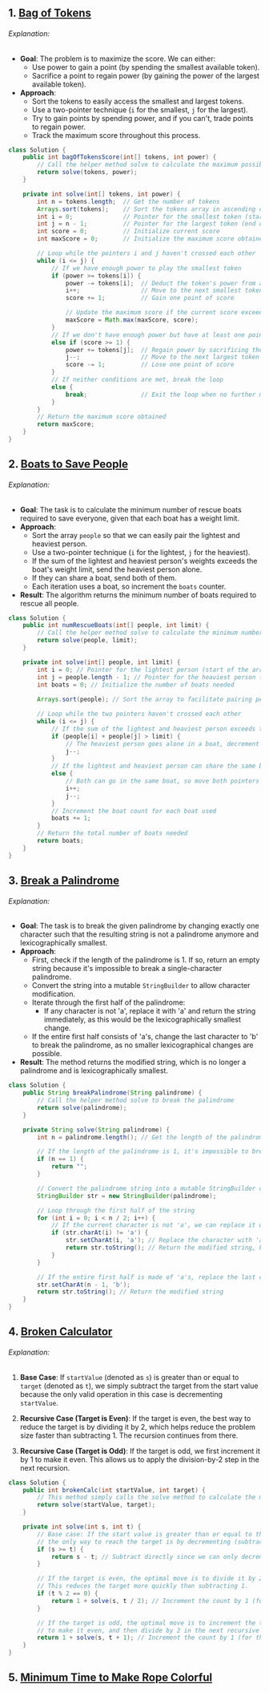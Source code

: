## 1. [Bag of Tokens](https://leetcode.com/problems/bag-of-tokens/)

###### Explanation:
- **Goal**: The problem is to maximize the score. We can either:
  - Use power to gain a point (by spending the smallest available token).
  - Sacrifice a point to regain power (by gaining the power of the largest available token).
- **Approach**:
  - Sort the tokens to easily access the smallest and largest tokens.
  - Use a two-pointer technique (`i` for the smallest, `j` for the largest).
  - Try to gain points by spending power, and if you can't, trade points to regain power.
  - Track the maximum score throughout this process.

```java
class Solution {
    public int bagOfTokensScore(int[] tokens, int power) {
        // Call the helper method solve to calculate the maximum possible score
        return solve(tokens, power);
    }

    private int solve(int[] tokens, int power) {
        int n = tokens.length;  // Get the number of tokens
        Arrays.sort(tokens);    // Sort the tokens array in ascending order to access smallest/largest tokens efficiently
        int i = 0;              // Pointer for the smallest token (start of the array)
        int j = n - 1;          // Pointer for the largest token (end of the array)
        int score = 0;          // Initialize current score
        int maxScore = 0;       // Initialize the maximum score obtained

        // Loop while the pointers i and j haven't crossed each other
        while (i <= j) {
            // If we have enough power to play the smallest token
            if (power >= tokens[i]) {
                power -= tokens[i];  // Deduct the token's power from available power
                i++;                 // Move to the next smallest token
                score += 1;          // Gain one point of score

                // Update the maximum score if the current score exceeds the previous max
                maxScore = Math.max(maxScore, score);
            } 
            // If we don't have enough power but have at least one point of score
            else if (score >= 1) {
                power += tokens[j];  // Regain power by sacrificing the largest token
                j--;                 // Move to the next largest token
                score -= 1;          // Lose one point of score
            } 
            // If neither conditions are met, break the loop
            else {
                break;               // Exit the loop when no further moves are possible
            }
        }
        // Return the maximum score obtained
        return maxScore;
    }
}
```


## 2. [Boats to Save People](https://leetcode.com/problems/boats-to-save-people/)
###### Explanation:
- **Goal**: The task is to calculate the minimum number of rescue boats required to save everyone, given that each boat has a weight limit.
- **Approach**:
  - Sort the array `people` so that we can easily pair the lightest and heaviest person.
  - Use a two-pointer technique (`i` for the lightest, `j` for the heaviest).
  - If the sum of the lightest and heaviest person's weights exceeds the boat's weight limit, send the heaviest person alone.
  - If they can share a boat, send both of them.
  - Each iteration uses a boat, so increment the `boats` counter.
- **Result**: The algorithm returns the minimum number of boats required to rescue all people.

```java
class Solution {
    public int numRescueBoats(int[] people, int limit) {
        // Call the helper method solve to calculate the minimum number of boats required
        return solve(people, limit);
    }

    private int solve(int[] people, int limit) {
        int i = 0; // Pointer for the lightest person (start of the array)
        int j = people.length - 1; // Pointer for the heaviest person (end of the array)
        int boats = 0; // Initialize the number of boats needed
        
        Arrays.sort(people); // Sort the array to facilitate pairing people by weight

        // Loop while the two pointers haven't crossed each other
        while (i <= j) {
            // If the sum of the lightest and heaviest person exceeds the boat's weight limit
            if (people[i] + people[j] > limit) {
                // The heaviest person goes alone in a boat, decrement the j pointer
                j--;
            } 
            // If the lightest and heaviest person can share the same boat
            else {
                // Both can go in the same boat, so move both pointers
                i++;
                j--;
            }
            // Increment the boat count for each boat used
            boats += 1;
        }
        // Return the total number of boats needed
        return boats;
    }
}
```


## 3. [Break a Palindrome](https://leetcode.com/problems/break-a-palindrome/)
###### Explanation:
- **Goal**: The task is to break the given palindrome by changing exactly one character such that the resulting string is not a palindrome anymore and lexicographically smallest.
- **Approach**:
  - First, check if the length of the palindrome is 1. If so, return an empty string because it's impossible to break a single-character palindrome.
  - Convert the string into a mutable `StringBuilder` to allow character modification.
  - Iterate through the first half of the palindrome:
    - If any character is not 'a', replace it with 'a' and return the string immediately, as this would be the lexicographically smallest change.
  - If the entire first half consists of 'a's, change the last character to 'b' to break the palindrome, as no smaller lexicographical changes are possible.
- **Result**: The method returns the modified string, which is no longer a palindrome and is lexicographically smallest.


```java
class Solution {
    public String breakPalindrome(String palindrome) {
        // Call the helper method solve to break the palindrome
        return solve(palindrome);
    }

    private String solve(String palindrome) {
        int n = palindrome.length(); // Get the length of the palindrome

        // If the length of the palindrome is 1, it's impossible to break it, return an empty string
        if (n == 1) {
            return "";
        }

        // Convert the palindrome string into a mutable StringBuilder object
        StringBuilder str = new StringBuilder(palindrome);

        // Loop through the first half of the string
        for (int i = 0; i < n / 2; i++) {
            // If the current character is not 'a', we can replace it with 'a'
            if (str.charAt(i) != 'a') {
                str.setCharAt(i, 'a'); // Replace the character with 'a'
                return str.toString(); // Return the modified string, breaking the palindrome
            }
        }

        // If the entire first half is made of 'a's, replace the last character with 'b'
        str.setCharAt(n - 1, 'b'); 
        return str.toString(); // Return the modified string
    }
}
```



## 4. [Broken Calculator](https://leetcode.com/problems/broken-calculator/)
###### Explanation:
1. **Base Case**: If `startValue` (denoted as `s`) is greater than or equal to `target` (denoted as `t`), we simply subtract the target from the start value because the only valid operation in this case is decrementing `startValue`.
  
2. **Recursive Case (Target is Even)**: If the target is even, the best way to reduce the target is by dividing it by 2, which helps reduce the problem size faster than subtracting 1. The recursion continues from there.

3. **Recursive Case (Target is Odd)**: If the target is odd, we first increment it by 1 to make it even. This allows us to apply the division-by-2 step in the next recursion.

```java
class Solution {
    public int brokenCalc(int startValue, int target) {
        // This method simply calls the solve method to calculate the minimum steps.
        return solve(startValue, target);
    }

    private int solve(int s, int t) {
        // Base case: If the start value is greater than or equal to the target,
        // the only way to reach the target is by decrementing (subtracting 1).
        if (s >= t) {
            return s - t; // Subtract directly since we can only decrement.
        }

        // If the target is even, the optimal move is to divide it by 2.
        // This reduces the target more quickly than subtracting 1.
        if (t % 2 == 0) {
            return 1 + solve(s, t / 2); // Increment the count by 1 (for this division step) and recurse.
        }

        // If the target is odd, the optimal move is to increment the target by 1
        // to make it even, and then divide by 2 in the next recursive call.
        return 1 + solve(s, t + 1); // Increment the count by 1 (for this increment step) and recurse.
    }
}
```


## 5. [Minimum Time to Make Rope Colorful](https://leetcode.com/problems/minimum-time-to-make-rope-colorful/)
